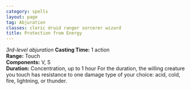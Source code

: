 ```yaml
---
category: spells
layout: page
tag: Abjuration
classes: cleric druid ranger sorcerer wizard
title: Protection from Energy
---
```


_3rd-level abjuration_ **Casting Time:** 1 action    
**Range:** Touch    
**Components:** V, S    
**Duration:** Concentration, up to 1 hour For the duration, the willing creature you touch has resistance to one damage type of your choice: acid, cold, fire, lightning, or thunder. 